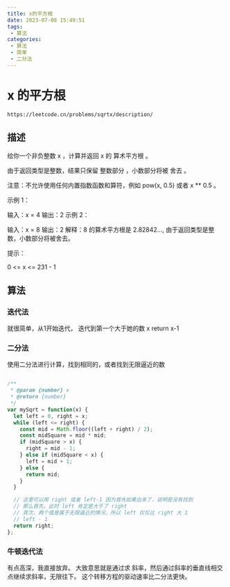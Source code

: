 ```yaml
---
title: x的平方根
date: 2023-07-08 15:49:51
tags:
 - 算法
categories:
 - 算法
 - 简单
 - 二分法
---
```


#  x 的平方根

```
https://leetcode.cn/problems/sqrtx/description/
```

## 描述

给你一个非负整数 x ，计算并返回 x 的 算术平方根 。

由于返回类型是整数，结果只保留 整数部分 ，小数部分将被 舍去 。

注意：不允许使用任何内置指数函数和算符，例如 pow(x, 0.5) 或者 x ** 0.5 。

 

示例 1：

输入：x = 4
输出：2
示例 2：

输入：x = 8
输出：2
解释：8 的算术平方根是 2.82842..., 由于返回类型是整数，小数部分将被舍去。
 

提示：

0 <= x <= 231 - 1


## 算法


### 迭代法

就很简单，从1开始迭代，
迭代到第一个大于她的数 x
return x-1



### 二分法

使用二分法进行计算，找到相同的，或者找到无限逼近的数


```JavaScript

/**
 * @param {number} x
 * @return {number}
 */
var mySqrt = function(x) {
  let left = 0, right = x;
  while (left <= right) {
    const mid = Math.floor((left + right) / 2);
    const midSquare = mid * mid;
    if (midSquare > x) {
      right = mid - 1;
    } else if (midSquare < x) {
      left = mid + 1;
    } else {
      return mid;
    }
  }

  // 这里可以用 right 或者 left-1 因为首先如果出来了，说明是没有找到
  // 那么首先，此时 left 肯定是大于了 right
  // 其次，两个值是属于无限逼近的情况，所以 left 仅仅比 right 大 1
  // left - 1
  return right;
};

```


### 牛顿迭代法

有点高深，我直接放弃。
大致意思就是通过求 斜率，然后通过斜率的垂直线相交点继续求斜率，无限往下。
这个转移方程的驱动速率比二分法更快。

